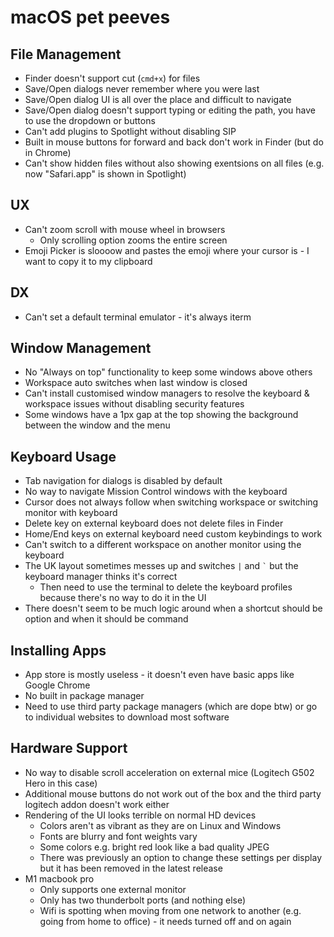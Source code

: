 # macOS pet peeves

##  File Management

- Finder doesn't support cut (`cmd+x`) for files
- Save/Open dialogs never remember where you were last
- Save/Open dialog UI is all over the place and difficult to navigate
- Save/Open dialog doesn't support typing or editing the path, you have to use the dropdown or buttons
- Can't add plugins to Spotlight without disabling SIP
- Built in mouse buttons for forward and back don't work in Finder (but do in Chrome)
- Can't show hidden files without also showing exentsions on all files (e.g. now "Safari.app" is shown in Spotlight)

## UX

- Can't zoom scroll with mouse wheel in browsers
    - Only scrolling option zooms the entire screen
- Emoji Picker is sloooow and pastes the emoji where your cursor is - I want to copy it to my clipboard

## DX

- Can't set a default terminal emulator - it's always iterm

## Window Management

- No "Always on top" functionality to keep some windows above others
- Workspace auto switches when last window is closed
- Can't install customised window managers to resolve the keyboard & workspace issues without disabling security features
- Some windows have a 1px gap at the top showing the background between the window and the menu

## Keyboard Usage

- Tab navigation for dialogs is disabled by default
- No way to navigate Mission Control windows with the keyboard
- Cursor does not always follow when switching workspace or switching monitor with keyboard
- Delete key on external keyboard does not delete files in Finder
- Home/End keys on external keyboard need custom keybindings to work
- Can't switch to a different workspace on another monitor using the keyboard
- The UK layout sometimes messes up and switches `|` and `` ` `` but the keyboard manager thinks it's correct
    - Then need to use the terminal to delete the keyboard profiles because there's no way to do it in the UI
- There doesn't seem to be much logic around when a shortcut should be option and when it should be command

## Installing Apps

- App store is mostly useless - it doesn't even have basic apps like Google Chrome
- No built in package manager
- Need to use third party package managers (which are dope btw) or go to individual websites to download most software

## Hardware Support

- No way to disable scroll acceleration on external mice (Logitech G502 Hero in this case)
- Additional mouse buttons do not work out of the box and the third party logitech addon doesn't work either
- Rendering of the UI looks terrible on normal HD devices
    - Colors aren't as vibrant as they are on Linux and Windows
    - Fonts are blurry and font weights vary
    - Some colors e.g. bright red look like a bad quality JPEG
    - There was previously an option to change these settings per display but it has been removed in the latest release
- M1 macbook pro 
    - Only supports one external monitor
    - Only has two thunderbolt ports (and nothing else)
    - Wifi is spotting when moving from one network to another (e.g. going from home to office) - it needs turned off and on again
